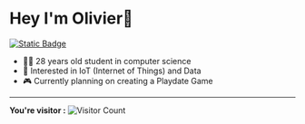 # Hey I'm Olivier👋

<a href="https://mrvolive.github.io"><img alt="Static Badge" src="https://img.shields.io/badge/Github-Portfolio-Blue"></a>

- 👨‍🎓 28 years old student in computer science
- 🐼 Interested in IoT (Internet of Things) and Data
- 🎮 Currently planning on creating a Playdate Game

---

**You're visitor :** ![Visitor Count](https://profile-counter.glitch.me/mrvolive/count.svg)

